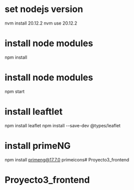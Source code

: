 # set nodejs version
nvm install 20.12.2
nvm use 20.12.2

# install node modules
npm install

# install node modules
npm start

# install leaftlet

npm install leaflet
npm install --save-dev @types/leaflet

# install primeNG
npm install primeng@17.7.0 primeicons# Proyecto3_frontend
# Proyecto3_frontend
